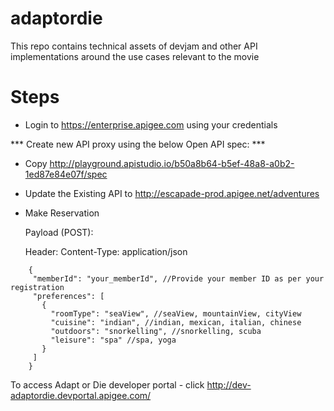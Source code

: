 # adaptordie
This repo contains technical assets of devjam and other API implementations around the use cases relevant to the movie 

# Steps

* Login to https://enterprise.apigee.com using your credentials

*** Create new API proxy using the below Open API spec: ***
  * Copy http://playground.apistudio.io/b50a8b64-b5ef-48a8-a0b2-1ed87e84e07f/spec
  * Update the Existing API to http://escapade-prod.apigee.net/adventures

* Make Reservation
  
  Payload (POST):
 
  Header:
  Content-Type: application/json
  
```
    {
     "memberId": "your_memberId", //Provide your member ID as per your registration
     "preferences": [
       {
         "roomType": "seaView", //seaView, mountainView, cityView
         "cuisine": "indian", //indian, mexican, italian, chinese
         "outdoors": "snorkelling", //snorkelling, scuba
         "leisure": "spa" //spa, yoga
       }
     ]
    }
```


To access Adapt or Die developer portal - click http://dev-adaptordie.devportal.apigee.com/
